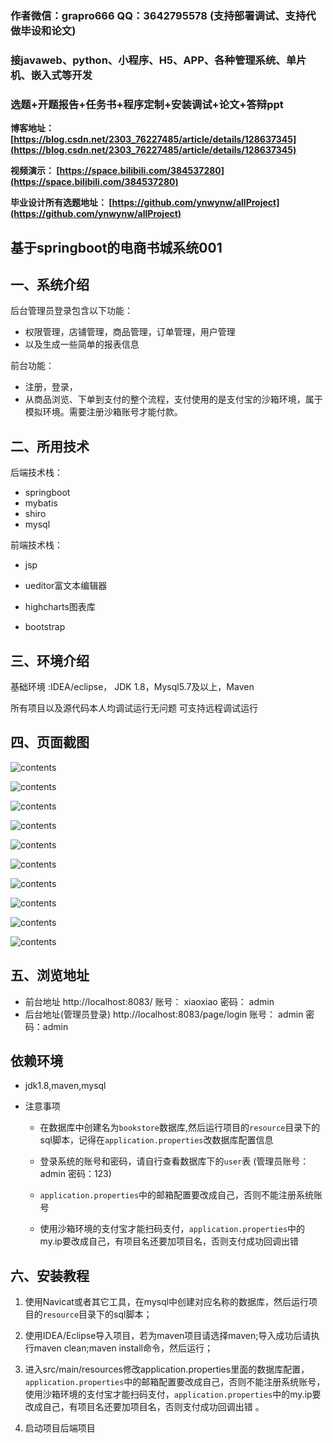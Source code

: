 ### 作者微信：grapro666 QQ：3642795578 (支持部署调试、支持代做毕设和论文)

### 接javaweb、python、小程序、H5、APP、各种管理系统、单片机、嵌入式等开发

### 选题+开题报告+任务书+程序定制+安装调试+论文+答辩ppt

**博客地址：
[https://blog.csdn.net/2303_76227485/article/details/128637345](https://blog.csdn.net/2303_76227485/article/details/128637345)**

**视频演示：
[https://space.bilibili.com/384537280](https://space.bilibili.com/384537280)**

**毕业设计所有选题地址：
[https://github.com/ynwynw/allProject](https://github.com/ynwynw/allProject)**

## 基于springboot的电商书城系统001

## 一、系统介绍

后台管理员登录包含以下功能：

- 权限管理，店铺管理，商品管理，订单管理，用户管理
- 以及生成一些简单的报表信息

前台功能：

- 注册，登录，
- 从商品浏览、下单到支付的整个流程，支付使用的是支付宝的沙箱环境，属于模拟环境。需要注册沙箱账号才能付款。

## 二、所用技术

后端技术栈：

- springboot
- mybatis
- shiro
- mysql

前端技术栈：

- jsp

- ueditor富文本编辑器

- highcharts图表库

- bootstrap

  


## 三、环境介绍

基础环境 :IDEA/eclipse， JDK 1.8，Mysql5.7及以上，Maven

所有项目以及源代码本人均调试运行无问题 可支持远程调试运行

## 四、页面截图

![contents](./picture/picture1.png)

![contents](./picture/picture2.png)

![contents](./picture/picture3.png)

![contents](./picture/picture4.png)

![contents](./picture/picture5.png)

![contents](./picture/picture6.png)

![contents](./picture/picture7.png)

![contents](./picture/picture10.png)

![contents](./picture/picture11.png)

![contents](./picture/picture12.png)



## 五、浏览地址

  - 前台地址  http://localhost:8083/   账号： xiaoxiao   密码： admin
  - 后台地址(管理员登录) http://localhost:8083/page/login  账号： admin  密码：admin

## 依赖环境

  - jdk1.8,maven,mysql

  - 注意事项
    - 在数据库中创建名为`bookstore`数据库,然后运行项目的`resource`目录下的sql脚本，记得在`application.properties`改数据库配置信息

    - 登录系统的账号和密码，请自行查看数据库下的`user`表 (管理员账号：admin 密码：123)

    - `application.properties`中的邮箱配置要改成自己，否则不能注册系统账号

    - 使用沙箱环境的支付宝才能扫码支付，`application.properties`中的my.ip要改成自己，有项目名还要加项目名，否则支付成功回调出错 


## 六、安装教程

1. 使用Navicat或者其它工具，在mysql中创建对应名称的数据库，然后运行项目的`resource`目录下的sql脚本；

2. 使用IDEA/Eclipse导入项目，若为maven项目请选择maven;导入成功后请执行maven clean;maven install命令，然后运行；

3. 进入src/main/resources修改application.properties里面的数据库配置，`application.properties`中的邮箱配置要改成自己，否则不能注册系统账号，使用沙箱环境的支付宝才能扫码支付，`application.properties`中的my.ip要改成自己，有项目名还要加项目名，否则支付成功回调出错 。

4. 启动项目后端项目



